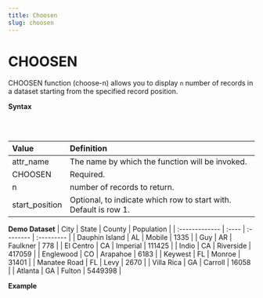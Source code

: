 ```yaml
---
title: Choosen
slug: choosen
---
```


# CHOOSEN

CHOOSEN function (choose-n) allows you to display `n` number of records in a dataset starting from the specified record position.

**Syntax**
<pre>
    <EclCode 
    code="attr_name := CHOOSEN(dataset_name, n, [start_position])">
    </EclCode>
</pre>

| Value | Definition |
| :- | :- |
| attr_name | The name by which the function will be invoked. |
| CHOOSEN | Required. |
| n | number of records to return. |
| start_position | Optional, to indicate which row to start with. Default is row 1. |

**Demo Dataset**
| City           | State | County    | Population |
| :------------- | :---- | :-------- | :--------- |
| Dauphin Island | AL    | Mobile    | 1335       |
| Guy            | AR    | Faulkner  | 778        |
| El Centro      | CA    | Imperial  | 111425     |
| Indio          | CA    | Riverside | 417059     |
| Englewood      | CO    | Arapahoe  | 6183       |
| Keywest        | FL    | Monroe    | 31401      |
| Manatee Road   | FL    | Levy      | 2670       |
| Villa Rica     | GA    | Carroll   | 16058      |
| Atlanta        | GA    | Fulton    | 5449398    |

**Example**
<pre>
    <EclCode 
    id="ChoosnExp_1" 
    tryMe="ChoosnExp_1" 
    code="/*
    CHOOSEN Example:
    Displaying different rows from the input dataset.
    */

    Pop_Layout := RECORD
    STRING   City;
    STRING   State;
    STRING   County;
    INTEGER  Population;
    END;

    Pop_DS := DATASET([
                {'Dauphin Island','AL','Mobile',1335},
                {'Guy','AR','Faulkner',778},
                {'El Centro','CA','Imperial',111425},
                {'Indio','CA','Riverside',417059},
                {'Englewood','CO','Arapahoe',6183},
                {'Keywest','FL','Monroe',31401},
                {'Manatee Road','FL','Levy',2670},
                {'Villa Rica','GA','Carroll',16058},
                {'Atlanta','GA','Fulton',5449398}],
                Pop_Layout);

    // Display the first 3 rows
    DisRow := CHOOSEN(Pop_DS, 3);
    OUTPUT(DisRow, NAMED('DisRow'));

    // Display 2 rows starting from row 4
    OUTPUT(CHOOSEN(Pop_DS, 2, 4));">
    </EclCode>
</pre>
